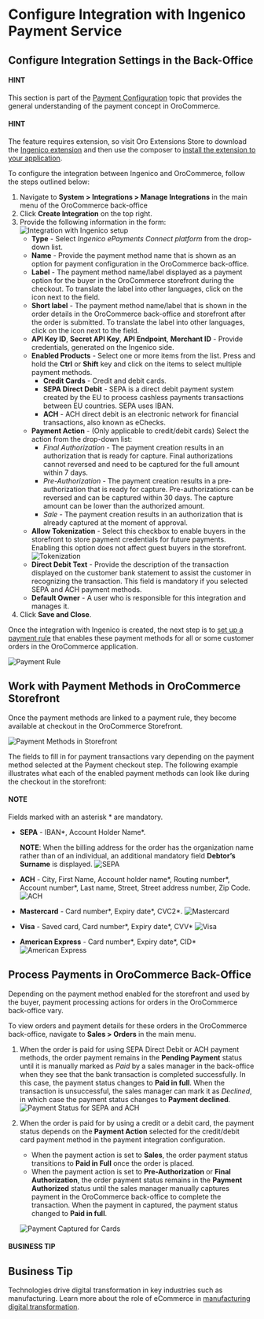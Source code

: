 <a id="user-guide-payment-payment-providers-overview-ingenico"></a>

# Configure Integration with Ingenico Payment Service

## Configure Integration Settings in the Back-Office

#### HINT
This section is part of the [Payment Configuration](../../../../../concept-guides/payment-configuration/index.md#user-guide-payment) topic that provides the general understanding of the payment concept in OroCommerce.

#### HINT
The feature requires extension, so visit Oro Extensions Store to download the <a href="https://marketplace.oroinc.com/orocommerce/extension/ingenico-epayments-bundle/" target="_blank">Ingenico extension</a> and then use the composer to [install the extension to your application](../../../../../../backend/extension/install-extension.md#cookbook-extensions-composer).

To configure the integration between Ingenico and OroCommerce, follow the steps outlined below:

1. Navigate to **System > Integrations > Manage Integrations** in the main menu of the OroCommerce back-office
2. Click **Create Integration** on the top right.
3. Provide the following information in the form:
   ![Integration with Ingenico setup](user/img/system/integrations/ingenico/integration.png)
   * **Type** - Select *Ingenico ePayments Connect platform* from the drop-down list.
   * **Name** - Provide the payment method name that is shown as an option for payment configuration in the OroCommerce back-office.
   * **Label** - The payment method name/label displayed as a payment option for the buyer in the OroCommerce storefront during the checkout. To translate the label into other languages, click on the icon next to the field.
   * **Short label** - The payment method name/label that is shown in the order details in the OroCommerce back-office and storefront after the order is submitted. To translate the label into other languages, click on the icon next to the field.
   * **API Key ID**, **Secret API Key**, **API Endpoint**, **Merchant ID** - Provide credentials, generated on the Ingenico side.
   * **Enabled Products** - Select one or more items from the list. Press and hold the **Ctrl** or **Shift** key and click on the items to select multiple payment methods.
     * **Credit Cards** - Credit and debit cards.
     * **SEPA Direct Debit** - SEPA is a direct debit payment system created by the EU to process cashless payments transactions between EU countries. SEPA uses IBAN.
     * **ACH** -  ACH direct debit is an electronic network for financial transactions, also known as eChecks.
   * **Payment Action** - (Only applicable to credit/debit cards) Select the action from the drop-down list:
     * *Final Authorization* - The payment creation results in an authorization that is ready for capture. Final authorizations cannot reversed and need to be captured for the full amount within 7 days.
     * *Pre-Authorization* - The payment creation results in a pre-authorization that is ready for capture. Pre-authorizations can be reversed and can be captured within 30 days. The capture amount can be lower than the authorized amount.
     * *Sale* - The payment creation results in an authorization that is already captured at the moment of approval.
   * **Allow Tokenization** - Select this checkbox to enable buyers in the storefront to store payment credentials for future payments. Enabling this option does not affect guest buyers in the storefront.
     ![Tokenization](user/img/system/integrations/ingenico/tokenization.png)
   * **Direct Debit Text** - Provide the description of the transaction displayed on the customer bank statement to assist the customer in recognizing the transaction. This field is mandatory if you selected SEPA and ACH payment methods.
   * **Default Owner** - A user who is responsible for this integration and manages it.
4. Click **Save and Close**.

Once the integration with Ingenico is created, the next step is to [set up a payment rule](../../../payment-rules/index.md#sys-payment-rules) that enables these payment methods for all or some customer orders in the OroCommerce application.

![Payment Rule](user/img/system/integrations/ingenico/payment-rule-add-method.png)

## Work with Payment Methods in OroCommerce Storefront

Once the payment methods are linked to a payment rule, they become available at checkout in the OroCommerce Storefront.

![Payment Methods in Storefront](user/img/system/integrations/ingenico/payment-methods-storefront.png)

The fields to fill in for payment transactions vary depending on the payment method selected at the Payment checkout step. The following example illustrates what each of the enabled payment methods can look like during the checkout in the storefront:

#### NOTE
Fields marked with an asterisk \* are mandatory.

* **SEPA** - IBAN\*, Account Holder Name\*.

  **NOTE**: When the billing address for the order has the organization name rather than of an individual, an additional mandatory field **Debtor’s Surname** is displayed.
  ![SEPA](user/img/system/integrations/ingenico/sepa.png)
* **ACH** - City, First Name, Account holder name\*, Routing number\*, Account number\*, Last name, Street, Street address number, Zip Code.
  ![ACH](user/img/system/integrations/ingenico/ach.png)
* **Mastercard** - Card number\*, Expiry date\*, CVC2\*.
  ![Mastercard](user/img/system/integrations/ingenico/mastercard.png)
* **Visa** - Saved card, Card number\*, Expiry date\*, CVV\*
  ![Visa](user/img/system/integrations/ingenico/visa.png)
* **American Express** - Card number\*, Expiry date\*, CID\*
  ![American Express](user/img/system/integrations/ingenico/american-express.png)

## Process Payments in OroCommerce Back-Office

Depending on the payment method enabled for the storefront and used by the buyer, payment processing actions for orders in the OroCommerce back-office vary.

To view orders and payment details for these orders in the OroCommerce back-office, navigate to **Sales > Orders** in the main menu.

1. When the order is paid for using SEPA Direct Debit or ACH payment methods, the order payment remains in the **Pending Payment** status until it is manually marked as *Paid* by a sales manager in the back-office when they see that the bank transaction is completed successfully. In this case, the payment status changes to **Paid in full**. When the transaction is unsuccessful, the sales manager can mark it as *Declined*, in which case the payment status changes to **Payment declined**.
   ![Payment Status for SEPA and ACH](user/img/system/integrations/ingenico/payment-status-sepa-ach.png)
2. When the order is paid for by using a credit or a debit card, the payment status depends on the **Payment Action** selected for the credit/debit card payment method in the payment integration configuration.
   * When the payment action is set to **Sales**, the order payment status transitions to **Paid in Full** once the order is placed.
   * When the payment action is set to **Pre-Authorization** or **Final Authorization**, the order payment status remains in the **Payment Authorized** status until the sales manager manually captures payment in the OroCommerce back-office to complete the transaction. When the payment in captured, the payment status changed to **Paid in full**.

   ![Payment Captured for Cards](user/img/system/integrations/ingenico/payment-capture.png)

#### BUSINESS TIP
## Business Tip

Technologies drive digital transformation in key industries such as manufacturing. Learn more about the role of eCommerce in <a href="https://oroinc.com/b2b-ecommerce/blog/digital-transformation-in-manufacturing/" target="_blank">manufacturing digital transformation</a>.

